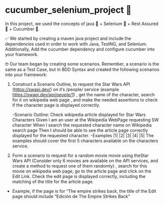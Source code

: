 # cucumber_selenium_project 🥒

In this project, we used the concepts of java 🤎 + Selenium 💚 + Rest Assured 🖤 + Cucumber 🥒.

✅ We started by creating a maven java project and include the dependencies used in order to work with Java, TestNG, and Selenium. Additionally, Add the cucumber dependency and configure cucumber 
into your framework. 

🤓 Our team began by creating some scenarios. Remember, a scenario is the same as a Test Case, but in BDD Syntax and created the following scenarios into your framework:

1. Construct a Scenario Outline, to request the Star Wars API (https://swapi.dev/) on it’s /people/ service (example https://swapi.dev/api/people/1) , get the name of the character, search for it
on wikipedia web page , and make the needed assertions to check if the character page is displayed correctly.

   -Scenario Outline: Check wikipedia article displayed for Star Wars Characters Given I am an user at the Wikipedia WebPage requesting SW character <number> When I search the requested character name
   on Wikipedia search page Then I should be able to see the article page correctly displayed for the requested character.
  -Examples |1| |2| |3| |4| |5| The examples should cover the first 5 characters available on the characters service.

3. Form a scenario to request for a random movie movie using theStar Wars API (Consider only 6 movies are available on the API services, and create a method to request one of them randomly) ,
search for this movie on wikipedia web page, go to the article page and click on the Edit Link. Check the edit page is displayed correctly, including the matching of the title for the article page.
  
  - Example, if the page is for “The empire strikes back, the title of the Edit page should include “Edición de The Empire Strikes Back”
